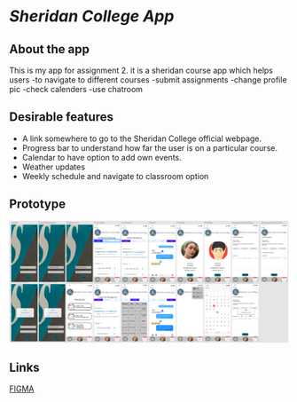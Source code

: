 # _Sheridan College App_

## **About the app**
This is my app for assignment 2. it is a sheridan course app which helps users
-to navigate to different courses
-submit assignments
-change profile pic
-check calenders
-use chatroom
  

## **Desirable features**
-	A link somewhere to go to the Sheridan College official webpage.
-	Progress bar to understand how far the user is on a particular course.
-	Calendar to have option to add own events.
-	Weather updates
-	Weekly schedule and navigate to classroom option


## **Prototype**
<img width="1210" alt="Screen Shot 2022-02-22 at 3 48 29 AM" src="https://github.com/kabire/INFO31179_Assignment2/blob/main/Prototype.png">



## **Links**
[FIGMA](https://www.figma.com/file/0OlD225pPi0L3sE0RORBcv/Sheridan-Course-App_2nd)<br />

